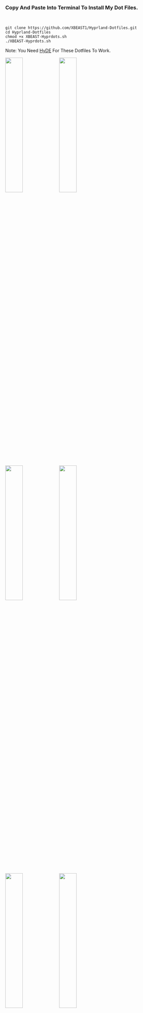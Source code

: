 <h3>Copy And Paste Into Terminal To Install My Dot Files.</h3>
<br>
  
```
git clone https://github.com/XBEAST1/Hyprland-Dotfiles.git
cd Hyprland-Dotfiles
chmod +x XBEAST-Hyprdots.sh
./XBEAST-Hyprdots.sh
```
Note: You Need <a href="https://github.com/prasanthrangan/hyprdots">HyDE</a> For These Dotfiles To Work.

<img width="33%" src="https://github.com/user-attachments/assets/2878492c-ac50-48be-98fc-d4d17cd7f119">
<img width="33%" src="https://github.com/user-attachments/assets/141243a5-1103-42d0-a668-7366f293bdfe">
<img width="33%" src="https://github.com/user-attachments/assets/c6371037-0858-4213-aaad-7e702e894e50">
<img width="33%" src="https://github.com/user-attachments/assets/1092f76d-0e77-48a3-bee1-0c4fefdbf8d4">
<img width="33%" src="https://github.com/user-attachments/assets/0e06c8cb-6049-4948-95e5-a8c6bcddc8a9">
<img width="33%" src="https://github.com/user-attachments/assets/242e3b39-87a5-40a3-a91b-dc53fd124cf3">
<img width="33%" src="https://github.com/user-attachments/assets/87cb0623-ee6f-44e2-94d7-8c5fc53aeaa5">
<img width="33%" src="https://github.com/user-attachments/assets/17e14347-e5c2-4397-82a8-6937c8f60147">
<img width="33%" src="https://github.com/user-attachments/assets/b48952b9-04a5-4489-97ed-0313185ed08f">
<img width="33%" src="https://github.com/user-attachments/assets/6a56020a-bf90-4950-bfff-e527dea774ad">
<img width="33%" src="https://github.com/user-attachments/assets/9dff6440-a35d-4efa-9aed-2ffb0a44ec6a">
<img width="33%" src="https://github.com/user-attachments/assets/09d82415-00cf-4b52-b007-434fc15fc656">
